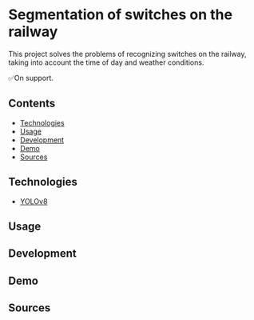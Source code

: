 # Segmentation of switches on the railway
This project solves the problems of recognizing switches on the railway, taking into account the time of day and weather conditions. 

✅On support.

## Contents
- [Technologies](#Technologies)
- [Usage](#Usage)
- [Development](#Development)
- [Demo](#Demo)
- [Sources](#Sources)

## <a name="Technologies">Technologies</a>
- [YOLOv8](https://github.com/ultralytics/ultralytics)
## <a name="Usage">Usage</a>

## <a name="Development">Development</a>

## <a name="Demo">Demo</a>

## <a name="Sources">Sources</a>

